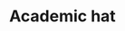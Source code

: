 ---
title: Academic hat
tags: ["academic", "hat", "graduation", "education", "learning", "knowledge", "scholarship"]
icon: academic-hat
svg: '<svg xmlns="http://www.w3.org/2000/svg" width="24" height="24" fill="none" viewBox="0 0 24 24" stroke-width="1.5" stroke-linecap="round" stroke-linejoin="round" stroke="currentColor"><path d="M14.217 3.5a5.17 5.17 0 0 0-4.434 0L3.092 6.637c-1.456.682-1.456 3.044 0 3.726l6.69 3.137a5.17 5.17 0 0 0 4.435 0l6.691-3.137c1.456-.682 1.456-3.044 0-3.726zM22 8.5v5"/><path d="M5 11.5v5.125C5 19.543 9.694 21 12 21s7-1.457 7-4.375V11.5"/></svg>'
---